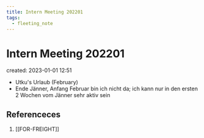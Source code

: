 ```yaml
---
title: Intern Meeting 202201
tags:
  - fleeting_note
---
```


# Intern Meeting 202201
created: 2023-01-01 12:51

- Utku's Urlaub (February)
- Ende Jänner, Anfang Februar bin ich nicht da; ich kann nur in den ersten 2 Wochen vom Jänner sehr aktiv sein

## Referenceces
1. [[FOR-FREIGHT]]